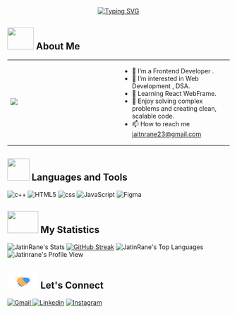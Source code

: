 <div align="center">
 <a href="https://git.io/typing-svg"><img src="https://readme-typing-svg.herokuapp.com?font=Fira+Code&weight=500&size=30&pause=1000&width=435&lines=Hii+I'am+Jatin+Rane" alt="Typing SVG" /></a>
</div>

## <img src="https://media.giphy.com/media/3owyplYLWlGFQk9mF2/giphy.gif?cid=790b7611typfjrloiycgztdoxvozb9lqfmob7utw5j0x28yo&ep=v1_stickers_search&rid=giphy.gif&ct=s" width="60" height="50"> About Me

<table align="center">
  <tr >
<td width="50%" align="left" >
      <img src="https://media.giphy.com/media/v1.Y2lkPTc5MGI3NjExZXdicG1oazN6dHE0dGY1dWlmbmpsOXRnMzVuZm13eW5saTVwcTJuMiZlcD12MV9naWZzX3NlYXJjaCZjdD1n/RbDKaczqWovIugyJmW/giphy.gif">
</td>
<td width="50%">
 
- 🔭 I’m a Frontend Developer .
- 👀 I’m interested in Web Development , DSA.
- 🌱 Learning React WebFrame.
- 🧩 Enjoy solving complex problems and creating clean, scalable code.
- 📫 How to reach me jaitnrane23@gmail.com
      
</td>
</tr>
</table>

## <img src="https://media.giphy.com/media/M4NykXxUE0HAcK7UJ6/giphy.gif" width="50px" height="50px"></img> Languages and Tools
![c++](https://img.shields.io/badge/c%2B%2B-blue?style=for-the-badge&logo=c%2B%2B&logoSize=amd) ![HTML5](https://img.shields.io/badge/html5-%23E34F26.svg?style=for-the-badge&logo=html5&logoColor=white)  ![css](https://img.shields.io/badge/css-blue?style=for-the-badge&logo=css3&logoSize=amd) ![JavaScript](https://img.shields.io/badge/javascript-%23323330.svg?style=for-the-badge&logo=javascript&logoColor=%23F7DF1E) ![Figma](https://img.shields.io/badge/Figma-%2326262e?style=for-the-badge&logo=figma&logoSize=amd)


## <img src="https://media.giphy.com/media/kAm4u0lhDCmXnugz6p/giphy.gif?cid=ecf05e47miykjkp2s1tfkqobt22s4fsv0hcs1acqw78c7mt9&ep=v1_stickers_search&rid=giphy.gif&ct=ts" width="70px" height="50px"> My Statistics
![JatinRane's Stats](https://github-readme-stats.vercel.app/api?username=jatinrane14&theme=tokyonight&show_icons=true&hide_border=true&count_private=false)
[![GitHub Streak](https://streak-stats.demolab.com?user=jatinrane14&theme=tokyonight&hide_border=true)](https://git.io/streak-stats)
![JatinRane's Top Languages](https://github-readme-stats.vercel.app/api/top-langs/?username=jatinrane14&theme=tokyonight&show_icons=true&hide_border=true&layout=compact)
<br>
![Jatinrane's Profile View](https://komarev.com/ghpvc/?username=jatinrane14&color=green)


## <img src='https://raw.githubusercontent.com/ashu-guo/ashu-guo/main/assets/handshake.gif' width="70px" height="40px"> Let's Connect
[![Gmail](https://img.shields.io/badge/Gmail-%23dd4966?style=social&logo=gmail&logoSize=amd)
](jatinrane23@gmail.com)
[![Linkedin](https://img.shields.io/badge/linkedin-blue?style=social&logo=linkedin&logoSize=amd)](https://www.linkedin.com/in/jatinrane)
[![Instagram](https://img.shields.io/badge/instagram-%23983dbc?style=social&logo=instagram&logoSize=amd)](https://www.instagram.com/jatinrane_14)
